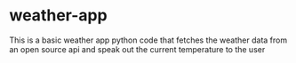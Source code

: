# weather-app
This is a basic weather app python code that fetches the weather data from an open source api and speak out the current temperature to the user
